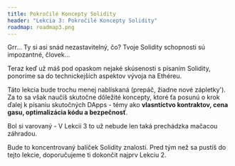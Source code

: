 ```yaml
---
title: Pokročilé Koncepty Solidity
header: "Lekcia 3: Pokročilé Koncepty Solidity"
roadmap: roadmap3.png
---
```


Grr... Ty si asi snád nezastavitelný, čo? Tvoje Solidity schopnosti sú impozantné, človek...

Teraz keď už máš pod opaskom nejaké skúsenosti s písaním Solidity, ponoríme sa do technickejších aspektov vývoja na Ethéreu.

Táto lekcia bude trochu menej nablískaná (prepáč, žiadne nové zápletky'). Za to sa však naučíš skutočne dôležité koncepty, ktoré ťa posunú o krok ďalej k písaniu skutočných DApps - témy ako **vlasntíctvo kontraktov, cena gasu, optimalizácia kódu a bezpečnosť**.

Bol si varovaný - V Lekcii 3 to už nebude len taká prechádzka mačacou záhradou.

Bude to koncentrovaný balíček Solidity znalostí. Pred tým než sa pustíš do tejto lekcie, doporučujeme ti dokončit najprv Lekciu 2. 
